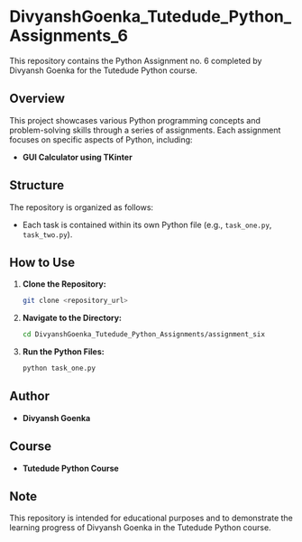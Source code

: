 # DivyanshGoenka_Tutedude_Python_Assignments_6

This repository contains the Python Assignment no. 6 completed by Divyansh Goenka for the Tutedude Python course.

## Overview

This project showcases various Python programming concepts and problem-solving skills through a series of assignments.
Each assignment focuses on specific aspects of Python, including:

* **GUI Calculator using TKinter**

## Structure

The repository is organized as follows:

* Each task is contained within its own Python file (e.g., `task_one.py`, `task_two.py`).

## How to Use

1. **Clone the Repository:**
   ```bash
   git clone <repository_url>
   ```
2. **Navigate to the Directory:**
   ```bash
   cd DivyanshGoenka_Tutedude_Python_Assignments/assignment_six
   ```
4. **Run the Python Files:**
   ```bash
   python task_one.py
   ```

## Author

* **Divyansh Goenka**

## Course

* **Tutedude Python Course**

## Note

This repository is intended for educational purposes and to demonstrate the learning progress of Divyansh Goenka in the
Tutedude Python course.
